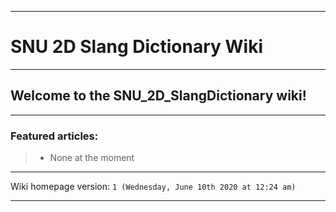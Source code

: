 ***

# SNU 2D Slang Dictionary Wiki

***

## Welcome to the SNU_2D_SlangDictionary wiki!

***

### Featured articles:

> * None at the moment

***

Wiki homepage version: `1 (Wednesday, June 10th 2020 at 12:24 am)`

***
